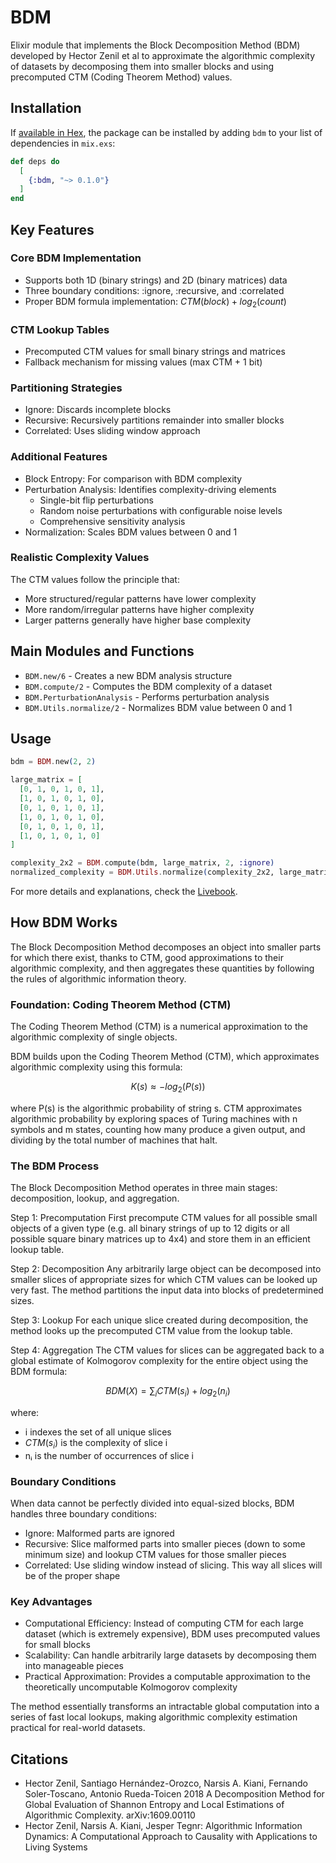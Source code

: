 # BDM

Elixir module that implements the Block Decomposition Method (BDM) developed by Hector Zenil et al to approximate the algorithmic complexity of datasets by decomposing them into smaller blocks and using precomputed CTM (Coding Theorem Method) values.

## Installation

If [available in Hex](https://hex.pm/docs/publish), the package can be installed by adding `bdm` to your list of dependencies in `mix.exs`:

```elixir
def deps do
  [
    {:bdm, "~> 0.1.0"}
  ]
end
```

## Key Features

### Core BDM Implementation

* Supports both 1D (binary strings) and 2D (binary matrices) data
* Three boundary conditions: :ignore, :recursive, and :correlated
* Proper BDM formula implementation: $CTM(block) + log_2(count)$

### CTM Lookup Tables

* Precomputed CTM values for small binary strings and matrices
* Fallback mechanism for missing values (max CTM + 1 bit)

### Partitioning Strategies

* Ignore: Discards incomplete blocks
* Recursive: Recursively partitions remainder into smaller blocks
* Correlated: Uses sliding window approach

### Additional Features

* Block Entropy: For comparison with BDM complexity
* Perturbation Analysis: Identifies complexity-driving elements
  * Single-bit flip perturbations
  * Random noise perturbations with configurable noise levels
  * Comprehensive sensitivity analysis
* Normalization: Scales BDM values between 0 and 1

### Realistic Complexity Values

The CTM values follow the principle that:

* More structured/regular patterns have lower complexity
* More random/irregular patterns have higher complexity
* Larger patterns generally have higher base complexity

## Main Modules and Functions

* `BDM.new/6` - Creates a new BDM analysis structure
* `BDM.compute/2` - Computes the BDM complexity of a dataset
* `BDM.PerturbationAnalysis` - Performs perturbation analysis
* `BDM.Utils.normalize/2` - Normalizes BDM value between 0 and 1

## Usage

```elixir
bdm = BDM.new(2, 2)

large_matrix = [
  [0, 1, 0, 1, 0, 1],
  [1, 0, 1, 0, 1, 0],
  [0, 1, 0, 1, 0, 1],
  [1, 0, 1, 0, 1, 0],
  [0, 1, 0, 1, 0, 1],
  [1, 0, 1, 0, 1, 0]
]

complexity_2x2 = BDM.compute(bdm, large_matrix, 2, :ignore)
normalized_complexity = BDM.Utils.normalize(complexity_2x2, large_matrix)
```

For more details and explanations, check the [Livebook](examples.livemd).

## How BDM Works

The Block Decomposition Method decomposes an object into smaller parts for which there exist, thanks to CTM, good approximations to their algorithmic complexity, and then aggregates these quantities by following the rules of algorithmic information theory.

### Foundation: Coding Theorem Method (CTM)

The Coding Theorem Method (CTM) is a numerical approximation to the algorithmic complexity of single objects.

BDM builds upon the Coding Theorem Method (CTM), which approximates algorithmic complexity using this formula:

$$
K(s) ≈ -log_2(P(s))
$$

where P(s) is the algorithmic probability of string s. CTM approximates algorithmic probability by exploring spaces of Turing machines with n symbols and m states, counting how many produce a given output, and dividing by the total number of machines that halt.

### The BDM Process

The Block Decomposition Method operates in three main stages: decomposition, lookup, and aggregation.

Step 1: Precomputation
First precompute CTM values for all possible small objects of a given type (e.g. all binary strings of up to 12 digits or all possible square binary matrices up to 4x4) and store them in an efficient lookup table.

Step 2: Decomposition
Any arbitrarily large object can be decomposed into smaller slices of appropriate sizes for which CTM values can be looked up very fast. The method partitions the input data into blocks of predetermined sizes.

Step 3: Lookup
For each unique slice created during decomposition, the method looks up the precomputed CTM value from the lookup table.

Step 4: Aggregation
The CTM values for slices can be aggregated back to a global estimate of Kolmogorov complexity for the entire object using the BDM formula:

$$
BDM(X) = \sum_i{CTM(s_i) + log_2(n_i)}
$$

where:

* i indexes the set of all unique slices
* $CTM(s_i)$ is the complexity of slice i
* nᵢ is the number of occurrences of slice i

### Boundary Conditions

When data cannot be perfectly divided into equal-sized blocks, BDM handles three boundary conditions:

* Ignore: Malformed parts are ignored
* Recursive: Slice malformed parts into smaller pieces (down to some minimum size) and lookup CTM values for those smaller pieces
* Correlated: Use sliding window instead of slicing. This way all slices will be of the proper shape

### Key Advantages

* Computational Efficiency: Instead of computing CTM for each large dataset (which is extremely expensive), BDM uses precomputed values for small blocks
* Scalability: Can handle arbitrarily large datasets by decomposing them into manageable pieces
* Practical Approximation: Provides a computable approximation to the theoretically uncomputable Kolmogorov complexity

The method essentially transforms an intractable global computation into a series of fast local lookups, making algorithmic complexity estimation practical for real-world datasets.

## Citations

* Hector Zenil, Santiago Hernández-Orozco, Narsis A. Kiani, Fernando Soler-Toscano, Antonio Rueda-Toicen 2018 A Decomposition Method for Global Evaluation of Shannon Entropy and Local Estimations of Algorithmic Complexity. arXiv:1609.00110
* Hector Zenil, Narsis A. Kiani, Jesper Tegnr: Algorithmic Information Dynamics: A Computational Approach to Causality with Applications to Living Systems
